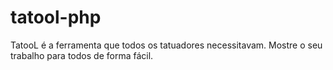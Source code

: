 # tatool-php
TatooL é a ferramenta que todos os tatuadores necessitavam. Mostre o seu trabalho para todos de forma fácil.
